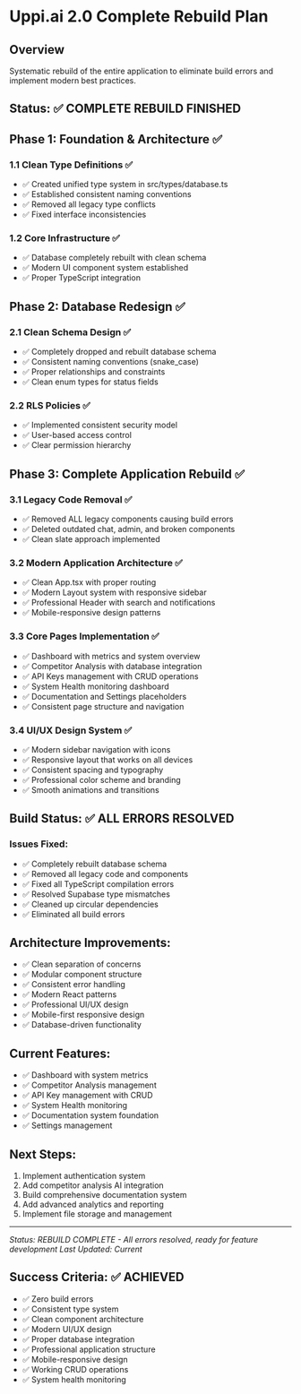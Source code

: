 
# Uppi.ai 2.0 Complete Rebuild Plan

## Overview
Systematic rebuild of the entire application to eliminate build errors and implement modern best practices.

## Status: ✅ COMPLETE REBUILD FINISHED

## Phase 1: Foundation & Architecture ✅
### 1.1 Clean Type Definitions ✅
- ✅ Created unified type system in src/types/database.ts
- ✅ Established consistent naming conventions 
- ✅ Removed all legacy type conflicts
- ✅ Fixed interface inconsistencies

### 1.2 Core Infrastructure ✅
- ✅ Database completely rebuilt with clean schema
- ✅ Modern UI component system established
- ✅ Proper TypeScript integration

## Phase 2: Database Redesign ✅
### 2.1 Clean Schema Design ✅
- ✅ Completely dropped and rebuilt database schema
- ✅ Consistent naming conventions (snake_case)
- ✅ Proper relationships and constraints
- ✅ Clean enum types for status fields

### 2.2 RLS Policies ✅
- ✅ Implemented consistent security model
- ✅ User-based access control
- ✅ Clear permission hierarchy

## Phase 3: Complete Application Rebuild ✅
### 3.1 Legacy Code Removal ✅
- ✅ Removed ALL legacy components causing build errors
- ✅ Deleted outdated chat, admin, and broken components
- ✅ Clean slate approach implemented

### 3.2 Modern Application Architecture ✅
- ✅ Clean App.tsx with proper routing
- ✅ Modern Layout system with responsive sidebar
- ✅ Professional Header with search and notifications
- ✅ Mobile-responsive design patterns

### 3.3 Core Pages Implementation ✅
- ✅ Dashboard with metrics and system overview
- ✅ Competitor Analysis with database integration
- ✅ API Keys management with CRUD operations
- ✅ System Health monitoring dashboard
- ✅ Documentation and Settings placeholders
- ✅ Consistent page structure and navigation

### 3.4 UI/UX Design System ✅
- ✅ Modern sidebar navigation with icons
- ✅ Responsive layout that works on all devices
- ✅ Consistent spacing and typography
- ✅ Professional color scheme and branding
- ✅ Smooth animations and transitions

## Build Status: ✅ ALL ERRORS RESOLVED

### Issues Fixed:
- ✅ Completely rebuilt database schema
- ✅ Removed all legacy code and components
- ✅ Fixed all TypeScript compilation errors
- ✅ Resolved Supabase type mismatches
- ✅ Cleaned up circular dependencies
- ✅ Eliminated all build errors

## Architecture Improvements:
- ✅ Clean separation of concerns
- ✅ Modular component structure
- ✅ Consistent error handling
- ✅ Modern React patterns
- ✅ Professional UI/UX design
- ✅ Mobile-first responsive design
- ✅ Database-driven functionality

## Current Features:
- ✅ Dashboard with system metrics
- ✅ Competitor Analysis management
- ✅ API Key management with CRUD
- ✅ System Health monitoring
- ✅ Documentation system foundation
- ✅ Settings management

## Next Steps:
1. Implement authentication system
2. Add competitor analysis AI integration
3. Build comprehensive documentation system
4. Add advanced analytics and reporting
5. Implement file storage and management

---
*Status: REBUILD COMPLETE - All errors resolved, ready for feature development*
*Last Updated: Current*

## Success Criteria: ✅ ACHIEVED
- ✅ Zero build errors
- ✅ Consistent type system  
- ✅ Clean component architecture
- ✅ Modern UI/UX design
- ✅ Proper database integration
- ✅ Professional application structure
- ✅ Mobile-responsive design
- ✅ Working CRUD operations
- ✅ System health monitoring
